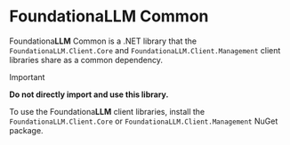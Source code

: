 # Foundationa**LLM** Common

Foundationa**LLM** Common is a .NET library that the `FoundationaLLM.Client.Core` and `FoundationaLLM.Client.Management` client libraries share as a common dependency.

> [!IMPORTANT]
> **Do not directly import and use this library.**

To use the Foundationa**LLM** client libraries, install the `FoundationaLLM.Client.Core` or `FoundationaLLM.Client.Management` NuGet package.
